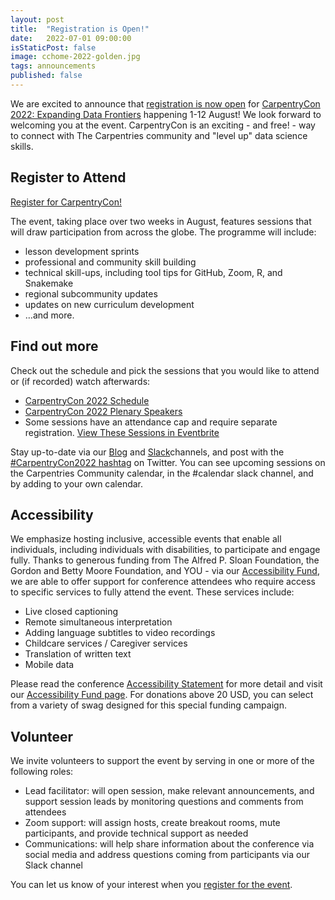 ```yaml
---
layout: post
title:  "Registration is Open!"
date:   2022-07-01 09:00:00
isStaticPost: false
image: cchome-2022-golden.jpg
tags: announcements
published: false
---
```



We are excited to announce that [registration is now open](https://carpentrycon2022.eventbrite.com/) for [CarpentryCon 2022: Expanding Data Frontiers](https://2022.carpentrycon.org/) happening 1-12 August! We look forward to welcoming you at the event. CarpentryCon is an exciting - and free! - way to connect with The Carpentries community and "level up" data science skills.

## Register to Attend

<a href="https://carpentrycon2022.eventbrite.com/"
 class="btn btn-primary waves-effect waves-button waves-light waves-float" target="_blank">
  Register for CarpentryCon!
</a>

The event, taking place over two weeks in August, features sessions that will draw participation from across the globe. The programme will include:

* lesson development sprints
* professional and community skill building
* technical skill-ups, including tool tips for GitHub, Zoom, R, and Snakemake
* regional subcommunity updates
* updates on new curriculum development
* …and more.

## Find out more

Check out the schedule and pick the sessions that you would like to attend or (if recorded) watch afterwards:

* [CarpentryCon 2022 Schedule](https://2022.carpentrycon.org/schedule/)
* [CarpentryCon 2022 Plenary Speakers](https://2022.carpentrycon.org/speakers/)
* Some sessions have an attendance cap and require separate registration. [View These Sessions in Eventbrite](https://www.eventbrite.com/cc/carpentrycon-2022-697009)

Stay up-to-date via our [Blog](https://2022.carpentrycon.org/blog/) and [Slack](https://app.slack.com/accept-shared-channel/T0E80GCKS/I039V9V3JAU/enQtMzMzNTMzNTEyMDM2OC0xZmYyZGQ3MWU0ZjdkNGNjODU0YzQ5NWQ2MjYwYzk4Yjk1NDA2NmRlMjk5N2ZmYWY5MmZjNTU0M2NkYWQyMWUw)channels, and post with the [#CarpentryCon2022 hashtag](https://twitter.com/search?q=%23CarpentryCon2022) on Twitter. You can see upcoming sessions on the Carpentries Community calendar, in the #calendar slack channel, and by adding to your own calendar.

## Accessibility

We emphasize hosting inclusive, accessible events that enable all individuals, including individuals with disabilities, to participate and engage fully. Thanks to generous funding from The Alfred P. Sloan Foundation, the Gordon and Betty Moore Foundation, and YOU - via our [Accessibility Fund](https://fnd.us/3205pd?ref=sh_fAVdid), we are able to offer support for conference attendees who require access to specific services to fully attend the event. These services include:

* Live closed captioning
* Remote simultaneous interpretation
* Adding language subtitles to video recordings
* Childcare services / Caregiver services
* Translation of written text
* Mobile data

Please read the conference [Accessibility Statement](/accessibility/) for more detail and visit our [Accessibility Fund page](https://fnd.us/3205pd?ref=sh_fAVdid). For donations above 20 USD, you can select from a variety of swag designed for this special funding campaign.

## Volunteer

We invite volunteers to support the event by serving in one or more of the following roles:
* Lead facilitator: will open session, make relevant announcements, and support session leads by monitoring questions and comments from attendees
* Zoom support: will assign hosts, create breakout rooms, mute participants, and provide technical support as needed
* Communications: will help share information about the conference via social media and address questions coming from participants via our Slack channel

You can let us know of your interest when you [register for the event](https://carpentrycon2022.eventbrite.com/). 

